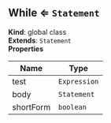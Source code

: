 <a name="While"></a>

## While ⇐ <code>Statement</code>
**Kind**: global class  
**Extends**: <code>Statement</code>  
**Properties**

| Name | Type |
| --- | --- |
| test | <code>Expression</code> | 
| body | <code>Statement</code> | 
| shortForm | <code>boolean</code> | 

